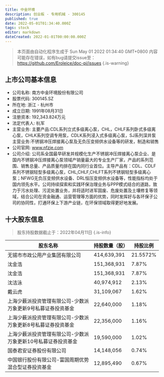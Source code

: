 ```yaml
---
title: 中金环境
description: 创业板 - 专用机械 - 300145
published: true
date: 2022-05-01T01:34:40.000Z
tags: stock
editor: markdown
dateCreated: 2022-01-01T00:00:00.000Z
---
```


> 本页面由自动化程序生成于 Sun May 01 2022 01:34:40 GMT+0800
> 内容可能存在错误，如有bug请提交issue至：https://github.com/Eroleice/doc-pi/issues
{.is-warning}

## 上市公司基本信息
- 公司名称: 南方中金环境股份有限公司
- 股票代码: 300145.SZ
- 所在地: 浙江 - 杭州市
- 成立日期: 1991年08月31日
- 注册资本: 192,343.824万元
- 法定代表人: 杭军
- 主营业务: 主要产品:CDL系列立式多级离心泵，CHL，CHLF系列卧式多级离心泵，CHLK系列空调专用泵，CDLK系列浸入式多级离心泵，SJ系列深井泵主营业务:不锈钢冲压焊接离心泵及无负压变频供水设备等的研发，制造和销售
- 公司官网: www.nfzje.com
- 公司介绍: 公司系全国最早研发并规模化生产不锈钢冲压焊接离心泵企业、是国内不锈钢冲压焊接离心泵领域产销量最大的专业生产厂家，产品的系列范围、销售总量、产品质量均排在国内同行业首位。主导产品有：CDL、CDLF系列不锈钢轻型多级离心泵，CHL,CHLF,CHLFT系列不锈钢轻型多级离心泵；NFWG无负压变频供水设备、DRL恒压变频供水设备等，性能指标均处于国内领先水平。公司持续探索和实践环保治理业务与PPP模式结合的道路，致力于污水处理、污泥处置业务，并将适时进军固废、危废处置及土壤修复等领域，结合公司在资金融通、运营管理等方面的优势，同时发挥好与各环保子公司的协同性，打通环保上下游产业链，在环保领域取得更好地发展。


## 十大股东信息
> 股东持股数据截止于：2022年04月11日
{.is-info}

| 股东名称 | 持股数量（股） | 持股比例 |
| --- | --- | --- |
| 无锡市市政公用产业集团有限公司 | 414,639,391 | 21.5572% |
| 沈金浩 | 151,368,931 | 7.87% |
| 沈金浩 | 151,368,931 | 7.87% |
| 沈洁泳 | 40,974,912 | 2.13% |
| 戴云虎 | 31,109,067 | 1.62% |
| 上海少薮派投资管理有限公司-少数派万象更新9号私募证券投资基金 | 22,640,000 | 1.18% |
| 上海少薮派投资管理有限公司-少数派万象更新8号私募证券投资基金 | 22,356,000 | 1.16% |
| 上海少薮派投资管理有限公司-少数派万象更新10号私募证券投资基金 | 19,590,000 | 1.02% |
| 国泰君安证券股份有限公司 | 14,148,056 | 0.74% |
| 中国银行股份有限公司-富国周期优势混合型证券投资基金 | 12,895,490 | 0.67% |




